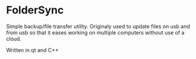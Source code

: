 # FolderSync

Simple backup/file transfer utility. Originaly used to update files on usb and from
usb so that it eases working on multiple computers without use of a cloud.

Written in qt and C++
